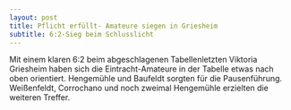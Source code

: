 ```yaml
---
layout: post
title: Pflicht erfüllt- Amateure siegen in Griesheim
subtitle: 6:2-Sieg beim Schlusslicht
---
```


Mit einem klaren 6:2 beim abgeschlagenen Tabellenletzten Viktoria Griesheim haben sich die Eintracht-Amateure in der Tabelle etwas nach oben orientiert. Hengemühle und Baufeldt sorgten für die Pausenführung. Weißenfeldt, Corrochano und noch zweimal Hengemühle erzielten die weiteren Treffer.


